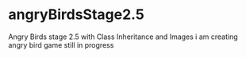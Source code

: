 # angryBirdsStage2.5
Angry Birds stage 2.5 with Class Inheritance and Images
i am creating angry bird game still in progress